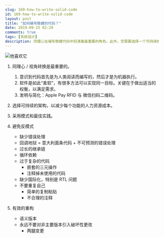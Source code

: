 ```yaml
---
slug: 169-how-to-write-solid-code
id: 169-how-to-write-solid-code
layout: post
title: "如何编写稳健的代码？"
date: 2019-09-25 02:29
comments: true
tags: [系统设计]
description: 同理心在编写稳健代码中扮演着最重要的角色。此外，您需要选择一个可持续的架构，以减少项目扩展时的人力资源成本。然后，采用模式和最佳实践；避免反模式。最后，必要时进行重构。
---
```


![他喜欢它](https://res.cloudinary.com/dohtidfqh/image/upload/v1557957637/web-guiguio/he-likes-it.jpg)

1. 同理心 / 视角转换是最重要的。
    1. 意识到代码首先是为人类阅读而编写的，然后才是为机器执行。
    2. 软件是如此“柔软”，有很多方法可以实现同一目标。关键在于做出适当的权衡，以满足需求。
    3. 发明与简化：Apple Pay RFID 与 微信扫码二维码。

2. 选择可持续的架构，以减少每个功能的人力资源成本。

<script src="https://tianpan.co/notes/11-three-programming-paradigms/js"></script>
<script src="https://tianpan.co/notes/12-solid-design-principles/js"></script>

3. 采用模式和最佳实践。

4. 避免反模式
    * 缺少错误处理
    * 回调地狱 = 意大利面条代码 + 不可预测的错误处理
    * 过长的继承链
    * 循环依赖
    * 过于复杂的代码
        * 嵌套的三元操作
        * 注释掉未使用的代码
    * 缺少国际化，特别是 RTL 问题
    * 不要重复自己
      * 简单的复制粘贴
      * 不合理的注释

5. 有效的重构
    * 语义版本
    * 永远不要对非主要版本引入破坏性更改
        * 两腿变更